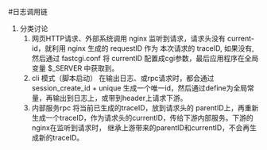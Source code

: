 #日志调用链

1. 分类讨论
   1. 网页HTTP请求、外部系统调用
      nginx 监听到请求，请求头没有 current-id，就利用 nginx 生成的 requestID 作为 本次请求的 traceID, 如果没有, 然后通过 fastcgi.conf 
          将 currentID  配置成cgi参数，最后应用程序在全局变量 $_SERVER 中获取到。
   2. cli 模式（脚本启动）
      在输出日志、或rpc请求时，都会通过 session_create_id + unique 生成一个唯一id，然后通过define为全局常量，再输出到日志上，或带到header上请求下游。
   3. 内部服务rpc
      将当前已生成的traceID，放到请求头的 parentID上，再重新生成一个traceID，作为请求头的currentID，传给下游内部服务。下游的nginx在监听到请求时，
          继承上游带来的parentID和currentID，不会再生成新的traceID。